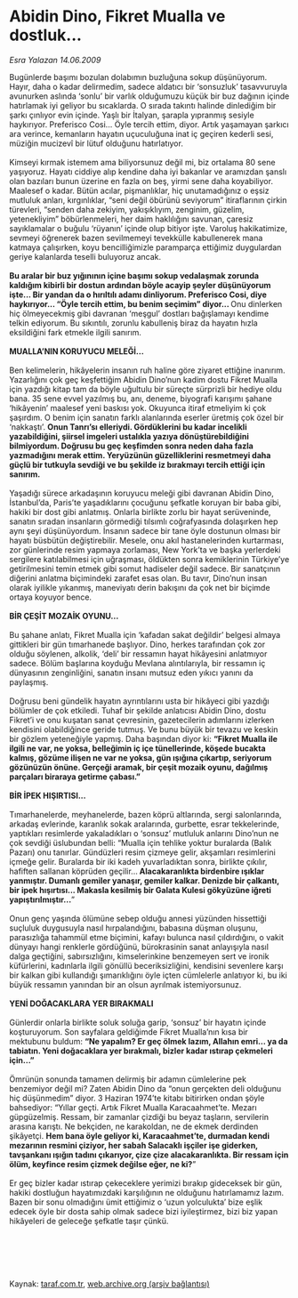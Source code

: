 # Abidin Dino, Fikret Mualla ve dostluk...

*Esra Yalazan 14.06.2009*

<div class="taraf_structure_2col_1zq">
<div class="margen_n">



 <p>Bugünlerde başımı bozulan dolabımın buzluğuna sokup düşünüyorum. Hayır, daha o kadar delirmedim, sadece aldatıcı bir ‘sonsuzluk’ tasavvuruyla avunurken aslında ‘sonlu’ bir varlık olduğumuzu küçük bir buz dağının içinde hatırlamak iyi geliyor bu sıcaklarda. O sırada takıntı halinde dinlediğim bir şarkı çınlıyor evin içinde. Yaşlı bir İtalyan, şarapla yıpranmış sesiyle haykırıyor. Preferisco Cosi... Öyle tercih ettim, diyor. Artık yaşamayan şarkıcı ara verince, kemanların hayatın uçuculuğuna inat iç geçiren kederli sesi, müziğin mucizevî bir lütuf olduğunu hatırlatıyor. <br/><br/>Kimseyi kırmak istemem ama biliyorsunuz değil mi, biz ortalama 80 sene yaşıyoruz. Hayatı ciddiye alıp kendine daha iyi bakanlar ve aramızdan şanslı olan bazıları bunun üzerine en fazla on beş, yirmi sene daha koyabiliyor. Maalesef o kadar. Bütün acılar, pişmanlıklar, hiç unutamadığınız o eşsiz mutluluk anları, kırgınlıklar, “seni değil öbürünü seviyorum” itiraflarının çirkin türevleri, “senden daha zekiyim, yakışıklıyım, zenginim, güzelim, yetenekliyim” böbürlenmeleri, her daim haklılığını savunan, çaresiz sayıklamalar o buğulu ‘rüyanın’ içinde olup bitiyor işte. Varoluş hakikatimize, sevmeyi öğrenerek bazen sevilmemeyi tevekkülle kabullenerek mana katmaya çalışırken, koyu bencilliğimizle paramparça ettiğimiz duygulardan geriye kalanlarda teselli buluyoruz ancak. <b><br/><br/>Bu aralar bir buz yığınının içine başımı sokup vedalaşmak zorunda kaldığım kibirli bir dostun ardından böyle acayip şeyler düşünüyorum işte... Bir yandan da o hırıltılı adamı dinliyorum. Preferisco Cosi, diye haykırıyor... “Öyle tercih ettim, bu benim seçimim” diyor... </b>Onu dinlerken hiç ölmeyecekmiş gibi davranan ‘meşgul’ dostları bağışlamayı kendime telkin ediyorum. Bu sıkıntılı, zorunlu kabulleniş biraz da hayatın hızla eksildiğini fark etmekle ilgili sanırım. <b><br/><br/>MUALLA’NIN KORUYUCU MELEĞİ... </b><br/><br/>Ben kelimelerin, hikâyelerin insanın ruh haline göre ziyaret ettiğine inanırım. Yazarlığını çok geç keşfettiğim Abidin Dino’nun kadim dostu Fikret Mualla için yazdığı kitap tam da böyle uğultulu bir süreçte sürprizli bir hediye oldu bana. 35 sene evvel yazılmış bu, anı, deneme, biyografi karışımı şahane ‘hikâyenin’ maalesef yeni baskısı yok. Okuyunca itiraf etmeliyim ki çok şaşırdım. O benim için sanatın farklı alanlarında eserler üretmiş çok özel bir ‘nakkaştı’. <b>Onun Tanrı’sı elleriydi. Gördüklerini bu kadar incelikli yazabildiğini, şiirsel imgeleri ustalıkla yazıya dönüştürebildiğini bilmiyordum. Doğrusu bu geç keşfimden sonra neden daha fazla yazmadığını merak ettim. Yeryüzünün güzelliklerini resmetmeyi daha güçlü bir tutkuyla sevdiği ve bu şekilde iz bırakmayı tercih ettiği için sanırım. </b><br/><br/>Yaşadığı sürece arkadaşının koruyucu meleği gibi davranan Abidin Dino, İstanbul’da, Paris’te yaşadıklarını çocuğunu şefkatle koruyan bir baba gibi, hakiki bir dost gibi anlatmış. Onlarla birlikte zorlu bir hayat serüveninde, sanatın sıradan insanların görmediği tılsımlı coğrafyasında dolaşırken hep aynı şeyi düşünüyordum. İnsanın sadece bir tane öyle dostunun olması bir hayatı büsbütün değiştirebilir. Mesele, onu akıl hastanelerinden kurtarması, zor günlerinde resim yapmaya zorlaması, New York’ta ve başka yerlerdeki sergilere katılabilmesi için uğraşması, öldükten sonra kemiklerinin Türkiye’ye getirilmesini temin etmek gibi somut hadiseler değil sadece. Bir sanatçının diğerini anlatma biçimindeki zarafet esas olan. Bu tavır, Dino’nun insan olarak iyilikle yıkanmış, maneviyatı derin bakışını da çok net bir biçimde ortaya koyuyor bence. <b><br/><br/>BİR ÇEŞİT MOZAİK OYUNU...</b> <br/><br/>Bu şahane anlatı, Fikret Mualla için ‘kafadan sakat değildir’ belgesi almaya gittikleri bir gün tımarhanede başlıyor. Dino, herkes tarafından çok zor olduğu söylenen, alkolik, ‘deli’ bir ressamın hayat hikâyesini anlatmıyor sadece. Bölüm başlarına koyduğu Mevlana alıntılarıyla, bir ressamın iç dünyasının zenginliğini, sanatın insanı mutsuz eden yıkıcı yanını da paylaşmış. <br/><br/>Doğrusu beni gündelik hayatın ayrıntılarını usta bir hikâyeci gibi yazdığı bölümler de çok etkiledi. Tuhaf bir şekilde anlatıcısı Abidin Dino, dostu Fikret’i ve onu kuşatan sanat çevresinin, gazetecilerin adımlarını izlerken kendisini olabildiğince geride tutmuş. Ve bunu büyük bir tevazu ve keskin bir gözlem yeteneğiyle yapmış. Daha başından diyor ki: <b>“Fikret Mualla ile ilgili ne var, ne yoksa, belleğimin iç içe tünellerinde, köşede bucakta kalmış, gözüme ilişen ne var ne yoksa, gün ışığına çıkartıp, seriyorum gözünüzün önüne. Gerçeği aramak, bir çeşit mozaik oyunu, dağılmış parçaları biraraya getirme çabası.” <br/><br/>BİR İPEK HIŞIRTISI...</b> <br/><br/>Tımarhanelerde, meyhanelerde, bazen köprü altlarında, sergi salonlarında, arkadaş evlerinde, karanlık sokak aralarında, gurbette, esrar tekkelerinde, yaptıkları resimlerde yakaladıkları o ‘sonsuz’ mutluluk anlarını Dino’nun ne çok sevdiği üslubundan belli: “Mualla için tehlike yoktur buralarda (Balık Pazarı) onu tanırlar. Gündüzleri resim çizmeye gelir, akşamları resimlerini içmeğe gelir. Buralarda bir iki kadeh yuvarladıktan sonra, birlikte çıkılır, hafiften sallanan köprüden geçilir...<b> Alacakaranlıkta birdenbire ışıklar yanmıştır. Dumanlı gemiler yanaşır, gemiler kalkar. Denizde bir çalkantı, bir ipek hışırtısı... Makasla kesilmiş bir Galata Kulesi gökyüzüne iğreti yapıştırılmıştır...</b>” <br/><br/>Onun genç yaşında ölümüne sebep olduğu annesi yüzünden hissettiği suçluluk duygusuyla nasıl hırpalandığını, babasına düşman oluşunu, parasızlığa tahammül etme biçimini, kafayı bulunca nasıl çıldırdığını, o vakit dünyayı hangi renklerle gördüğünü, bürokrasinin sanat anlayışıyla nasıl dalga geçtiğini, sabırsızlığını, kimselerinkine benzemeyen sert ve ironik küfürlerini, kadınlarla ilgili gönüllü beceriksizliğini, kendisini sevenlere karşı bir kalkan gibi kullandığı şımarıklığını öyle içten cümlelerle anlatıyor ki, bu iki büyük ressamın yanından bir an olsun ayrılmak istemiyorsunuz. <b><br/><br/>YENİ DOĞACAKLARA YER BIRAKMALI</b> <br/><br/>Günlerdir onlarla birlikte soluk soluğa garip, ‘sonsuz’ bir hayatın içinde koşturuyorum. Son sayfalara geldiğimde Fikret Mualla’nın kısa bir mektubunu buldum: <b>“Ne yapalım? Er geç ölmek lazım, Allahın emri... ya da tabiatın. Yeni doğacaklara yer bırakmalı, bizler kadar ıstırap çekmeleri için...” </b><br/><br/>Ömrünün sonunda tamamen delirmiş bir adamın cümlelerine pek benzemiyor değil mi? Zaten Abidin Dino da “onun gerçekten deli olduğunu hiç düşünmedim” diyor. 3 Haziran 1974’te kitabı bitirirken ondan şöyle bahsediyor: “Yıllar geçti. Artık Fikret Mualla Karacaahmet’te. Mezarı güpgüzelmiş. Ressam, bir zamanlar çizdiği bu beyaz taşların, servilerin arasına karıştı. Ne bekçiden, ne karakoldan, ne de ekmek derdinden şikâyetçi. <b>Hem bana öyle geliyor ki, Karacaahmet’te, durmadan kendi mezarının resmini çiziyor, her sabah Salacaklı işçiler işe giderken, tavşankanı ışığın tadını çıkarıyor, çize çize alacakaranlıkta. Bir ressam için ölüm, keyfince resim çizmek değilse eğer, ne ki?</b>”<b> </b><br/><br/>Er geç bizler kadar ıstırap çekeceklere yerimizi bırakıp gideceksek bir gün, hakiki dostluğun hayatımızdaki karşılığının ne olduğunu hatırlamamız lazım. Bazen bir sonu olmadığını ümit ettiğimiz o ‘uzun yolculukta’ bize eşlik edecek öyle bir dosta sahip olmak sadece bizi iyileştirmez, bizi biz yapan hikâyeleri de geleceğe şefkatle taşır çünkü.</p>
<br/>
<br/>
<br/>



<br/>


<div id="taraf_not">
</div>

</div>


</div>

Kaynak: [taraf.com.tr](http://www.taraf.com.tr:80/makale/6030.htm), [web.archive.org (arşiv bağlantısı)](http://web.archive.org/web/20090717035851/http://www.taraf.com.tr:80/makale/6030.htm)
